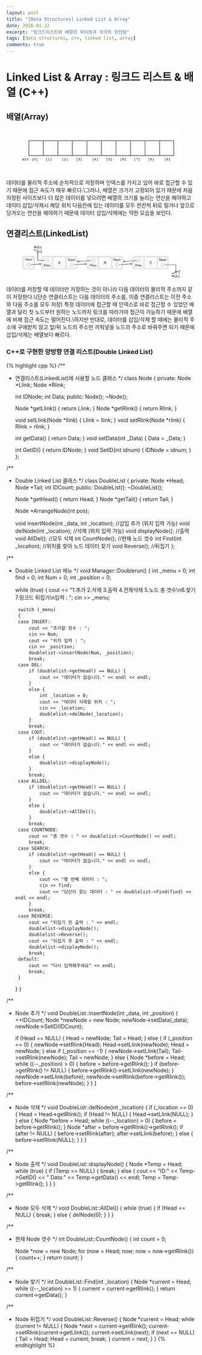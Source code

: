 ```yaml
---
layout: post
title: "[Data Structures] Linked List & Array"
date: 2016-01-22
excerpt: "링크드리스트와 배열의 차이점과 각각의 장단점"
tags: [data structures, c++, linked list, array]
comments: true
---
```


# Linked List & Array : 링크드 리스트 & 배열 (C++)

## 배열(Array)

<figure>
    <img src="/images/data_structures/array.jpg">
</figure>

데이터를 물리적 주소에 순차적으로 저장하며 인덱스를 가지고 있어 바로 접근할 수 있기 때문에 접근 속도가 매우 빠르다.\\그러나, 배열은 크가가 고정되어 있기 때문에 처음 지정된 사이즈보다 더 많은 데이터를 넣으려면 배열의 크기를 늘리는 연산을 해야하고 데이터 삽입/삭제시 해당 위치 다음칸에 있는 데이터를 모두 한칸씩 뒤로 밀거나 앞으로 당겨오는 연산을 해야하기 때문에 데이터 삽입/삭제에는 약한 모습을 보인다.

## 연결리스트(LinkedList)

<figure>
    <img src="/images/data_structures/linkedlist.jpg">
</figure>

데이터를 저장할 때 데이터만 저장하는 것이 아니라 다음 데이터의 물리적 주소까지 같이 저장한다.\\(단순 연결리스트는 다음 데이터의 주소를, 이중 연결리스트는 이전 주소와 다음 주소를 모두 저장) 특정 데이터에 접근할 때 인덱스로 바로 접근할 수 있었던 배열과 달리 첫 노드부터 원하는 노드까지 링크를 따라가야 접근이 가능하기 때문에 배열에 비해 접근 속도는 떨어진다.\\하지만 반대로, 데이터를 삽입/삭제 할 때에는 물리적 주소에 구애받지 않고 앞/뒤 노드의 주소만 끼워넣을 노드의 주소로 바꿔주면 되기 때문에 삽입/삭제는 배열보다 빠르다.

### C++로 구현한 양방향 연결 리스트(Double Linked List)
{% highlight cpp %}
/**
 * 연결리스트(LinkedList)에 사용할 노드 클래스
 */
class Node
{
private:
	Node *Llink;
	Node *Rlink;

	int IDNode;
	int Data;
public:
	Node();
	~Node();


	Node *getLlink() { return Llink; }
	Node *getRlink() { return Rlink; }

	void setLlink(Node *llink) { Llink = llink; }
	void setRlink(Node *rlink) { Rlink = rlink; }

	int getData() { return Data; }
	void setData(int _Data) { Data = _Data; }

	int GetID() { return IDNode; }
	void SetID(int idnum) { IDNode = idnum; }
};

/**
 * Double Linked List 클래스
 */
class DoubleList
{
private:
	Node *Head;
	Node *Tail;
	int IDCount;
public:
	DoubleList();
	~DoubleList();

	Node *getHead() { return Head; }
	Node *getTail() { return Tail; }

	Node *ArrangeNode(int pos);

	void insertNode(int _data, int _location); //삽입 추가 (위치 입력 가능)
	void delNode(int _location); //삭제 (위치 입력 가능)
	void displayNode(); //출력
	void AllDel(); //모두 삭제
	int CountNode(); //현재 노드 갯수
	int Find(int _location); //위치를 찾아 노드 데이터 찾기
	void Reverse(); //뒤집기
};

/**
 * Double Linked List 메뉴
 */
void Manager::Doublerun() {
	int _menu = 0;
	int find = 0;
	int Num = 0;
	int _position = 0;

	while (true) {
		cout << "1.추가 2.삭제 3.출력 4.전체삭제 5.노드 총 갯수\n6.찾기 7.링크드 뒤집기\n입력 : ";
		cin >> _menu;

		switch (_menu)
		{
		case INSERT:
			cout << "추가할 정수 : ";
			cin >> Num;
			cout << "위치 입력 : ";
			cin >> _position;
			doublelist->insertNode(Num, _position);
			break;
		case DEL:
			if (doublelist->getHead() == NULL) {
				cout << "데이터가 없습니다." << endl << endl;
			}
			else {
				int _location = 0;
				cout << "데이터 삭제할 위치 : ";
				cin >> _location;
				doublelist->delNode(_location);
			}
			break;
		case COUT:
			if (doublelist->getHead() == NULL) {
				cout << "데이터가 없습니다." << endl << endl;
			}
			else {
				doublelist->displayNode();
			}
			break;
		case ALLDEL:
			if (doublelist->getHead() == NULL) {
				cout << "데이터가 없습니다." << endl << endl;
			}
			else {
				doublelist->AllDel();
			}
			break;
		case COUNTNODE:
			cout << "총 갯수 : " << doublelist->CountNode() << endl;
			break;
		case SEARCH:
			if (doublelist->getHead() == NULL) {
				cout << "데이터가 없습니다." << endl << endl;
			}
			else {
				cout << "몇 번째 데이터 : ";
				cin >> find;
				cout << "당신이 찾는 데이터 : " << doublelist->Find(find) << endl << endl;
			}
			break;
		case REVERSE:
			cout << "뒤집기 전 출력 : " << endl;
			doublelist->displayNode();
			doublelist->Reverse();
			cout << "뒤집기 후 출력 : " << endl;
			doublelist->displayNode();
			break;
		default:
			cout << "다시 입력해주세요" << endl;
			break;
		}
	}
}

/**
 * Node 추가
 */
void DoubleList::insertNode(int _data, int _position) {
	++IDCount;
	Node *newNode = new Node;
	newNode->setData(_data);
	newNode->SetID(IDCount);

	if (Head == NULL) {
		Head = newNode;
		Tail = Head;
	}
	else {
		if (_position == 0) {
			newNode->setRlink(Head);
			Head->setLlink(newNode);
			Head = newNode;
		}
		else if (_position == -1) {
			newNode->setLlink(Tail);
			Tail->setRlink(newNode);
			Tail = newNode;
		}
		else {
			Node *before = Head;
			while ((--_position) > 0)
			{
				before = before->getRlink();
			}
			if (before->getRlink() != NULL) {
				before->getRlink()->setLlink(newNode);
			}
			newNode->setLlink(before);
			newNode->setRlink(before->getRlink());
			before->setRlink(newNode);
		}
	}
}

/**
 * Node 삭제
 */
void DoubleList::delNode(int _location) {
	if (_location == 0) {
		Head = Head->getRlink();
		if (Head != NULL) {
			Head->setLlink(NULL);
		}
	}
	else {
		Node *before = Head;
		while ((--_location) > 0)
		{
			before = before->getRlink();
		}
		Node *after = before->getRlink()->getRlink();
		if (after != NULL) {
			before->setRlink(after);
			after->setLlink(before);
		}
		else {
			before->setRlink(NULL);
		}
	}
}

/**
 * Node 출력
 */
void DoubleList::displayNode() {
	Node *Temp = Head;
	while (true)
	{
		if (Temp == NULL) {
			break;
		}
		else {
			cout << "ID:" << Temp->GetID() << " Data:" << Temp->getData() << endl;
			Temp = Temp->getRlink();
		}
	}
}

/**
 * Node 모두 삭제
 */
void DoubleList::AllDel() {
	while (true)
	{
		if (Head == NULL) {
			break;
		}
		else {
			delNode(0);
		}
	}
}

/**
 * 현재 Node 갯수
 */
int DoubleList::CountNode() {
	int count = 0;

	Node *now = new Node;
	for (now = Head; now; now = now->getRlink()) {
		count++;
	}
	return count;
}

/**
 * Node 찾기
 */
int DoubleList::Find(int _location) {
	Node *current = Head;
	while ((--_location) >= 1) {
		current = current->getRlink();
	}
	return current->getData();
}

/**
 * Node 뒤집기
 */
void DoubleList::Reverse()
{
	Node *current = Head;
	while (current != NULL)
	{
		Node *next = current->getRlink();
		current->setRlink(current->getLlink());
		current->setLlink(next);
		if (next == NULL) {
			Tail = Head;
			Head = current;
			break;
		}
		current = next;
	}
}
{% endhighlight %}
